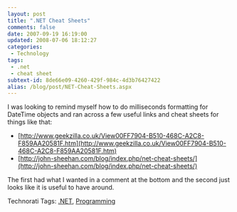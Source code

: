 ```yaml
---
layout: post
title: ".NET Cheat Sheets"
comments: false
date: 2007-09-19 16:19:00
updated: 2008-07-06 18:12:27
categories:
 - Technology
tags:
 - .net
 - cheat sheet
subtext-id: 8de66e09-4260-429f-984c-4d3b76427422
alias: /blog/post/NET-Cheat-Sheets.aspx
---
```



I was looking to remind myself how to do milliseconds formatting for DateTime objects and ran across a few useful links and cheat sheets for things like that: 

  * [http://www.geekzilla.co.uk/View00FF7904-B510-468C-A2C8-F859AA20581F.htm](http://www.geekzilla.co.uk/View00FF7904-B510-468C-A2C8-F859AA20581F.htm)
  * [http://john-sheehan.com/blog/index.php/net-cheat-sheets/](http://john-sheehan.com/blog/index.php/net-cheat-sheets/)

The first had what I wanted in a comment at the bottom and the second just looks like it is useful to have around. 

Technorati Tags: [.NET](http://technorati.com/tags/.NET), [Programming](http://technorati.com/tags/Programming)
